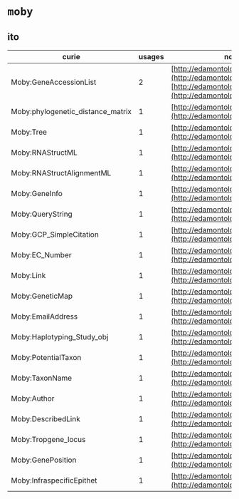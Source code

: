 # `moby`

## ito

| curie                             |   usages | nodes                                                                                                                                          |
|-----------------------------------|----------|------------------------------------------------------------------------------------------------------------------------------------------------|
| Moby:GeneAccessionList            |        2 | [http://edamontology.org/data_1025](http://edamontology.org/data_1025), [http://edamontology.org/data_2727](http://edamontology.org/data_2727) |
| Moby:phylogenetic_distance_matrix |        1 | [http://edamontology.org/data_0870](http://edamontology.org/data_0870)                                                                         |
| Moby:Tree                         |        1 | [http://edamontology.org/data_0872](http://edamontology.org/data_0872)                                                                         |
| Moby:RNAStructML                  |        1 | [http://edamontology.org/data_0880](http://edamontology.org/data_0880)                                                                         |
| Moby:RNAStructAlignmentML         |        1 | [http://edamontology.org/data_0881](http://edamontology.org/data_0881)                                                                         |
| Moby:GeneInfo                     |        1 | [http://edamontology.org/data_0916](http://edamontology.org/data_0916)                                                                         |
| Moby:QueryString                  |        1 | [http://edamontology.org/data_0968](http://edamontology.org/data_0968)                                                                         |
| Moby:GCP_SimpleCitation           |        1 | [http://edamontology.org/data_0970](http://edamontology.org/data_0970)                                                                         |
| Moby:EC_Number                    |        1 | [http://edamontology.org/data_1011](http://edamontology.org/data_1011)                                                                         |
| Moby:Link                         |        1 | [http://edamontology.org/data_1052](http://edamontology.org/data_1052)                                                                         |
| Moby:GeneticMap                   |        1 | [http://edamontology.org/data_1278](http://edamontology.org/data_1278)                                                                         |
| Moby:EmailAddress                 |        1 | [http://edamontology.org/data_1691](http://edamontology.org/data_1691)                                                                         |
| Moby:Haplotyping_Study_obj        |        1 | [http://edamontology.org/data_1863](http://edamontology.org/data_1863)                                                                         |
| Moby:PotentialTaxon               |        1 | [http://edamontology.org/data_1868](http://edamontology.org/data_1868)                                                                         |
| Moby:TaxonName                    |        1 | [http://edamontology.org/data_1872](http://edamontology.org/data_1872)                                                                         |
| Moby:Author                       |        1 | [http://edamontology.org/data_1881](http://edamontology.org/data_1881)                                                                         |
| Moby:DescribedLink                |        1 | [http://edamontology.org/data_1883](http://edamontology.org/data_1883)                                                                         |
| Moby:Tropgene_locus               |        1 | [http://edamontology.org/data_1908](http://edamontology.org/data_1908)                                                                         |
| Moby:GenePosition                 |        1 | [http://edamontology.org/data_2012](http://edamontology.org/data_2012)                                                                         |
| Moby:InfraspecificEpithet         |        1 | [http://edamontology.org/data_2909](http://edamontology.org/data_2909)                                                                         |

